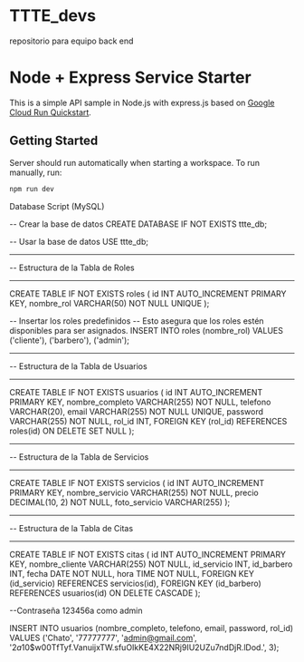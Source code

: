 # TTTE_devs
repositorio para equipo back end 
# Node + Express Service Starter

This is a simple API sample in Node.js with express.js based on [Google Cloud Run Quickstart](https://cloud.google.com/run/docs/quickstarts/build-and-deploy/deploy-nodejs-service).

## Getting Started

Server should run automatically when starting a workspace. To run manually, run:
```sh
npm run dev
```
Database Script (MySQL)

-- Crear la base de datos
CREATE DATABASE IF NOT EXISTS ttte_db;

-- Usar la base de datos
USE ttte_db;

-- -----------------------------------------------------
-- Estructura de la Tabla de Roles
-- -----------------------------------------------------
CREATE TABLE IF NOT EXISTS roles (
  id INT AUTO_INCREMENT PRIMARY KEY,
  nombre_rol VARCHAR(50) NOT NULL UNIQUE
);

-- Insertar los roles predefinidos
-- Esto asegura que los roles estén disponibles para ser asignados.
INSERT INTO roles (nombre_rol) VALUES
('cliente'),
('barbero'),
('admin');

-- -----------------------------------------------------
-- Estructura de la Tabla de Usuarios
-- -----------------------------------------------------
CREATE TABLE IF NOT EXISTS usuarios (
  id INT AUTO_INCREMENT PRIMARY KEY,
  nombre_completo VARCHAR(255) NOT NULL,
  telefono VARCHAR(20),
  email VARCHAR(255) NOT NULL UNIQUE,
  password VARCHAR(255) NOT NULL,
  rol_id INT,
  FOREIGN KEY (rol_id) REFERENCES roles(id) ON DELETE SET NULL
);

-- -----------------------------------------------------
-- Estructura de la Tabla de Servicios
-- -----------------------------------------------------
CREATE TABLE IF NOT EXISTS servicios (
  id INT AUTO_INCREMENT PRIMARY KEY,
  nombre_servicio VARCHAR(255) NOT NULL,
  precio DECIMAL(10, 2) NOT NULL,
  foto_servicio VARCHAR(255)
);

-- -----------------------------------------------------
-- Estructura de la Tabla de Citas
-- -----------------------------------------------------
CREATE TABLE IF NOT EXISTS citas (
  id INT AUTO_INCREMENT PRIMARY KEY,
  nombre_cliente VARCHAR(255) NOT NULL,
  id_servicio INT,
  id_barbero INT,
  fecha DATE NOT NULL,
  hora TIME NOT NULL,
  FOREIGN KEY (id_servicio) REFERENCES servicios(id),
  FOREIGN KEY (id_barbero) REFERENCES usuarios(id) ON DELETE CASCADE
);

--Contraseña 123456a como admin

INSERT INTO usuarios (nombre_completo, telefono, email, password, rol_id)
VALUES ('Chato', '77777777', 'admin@gmail.com', '$2a$10$w00TfTyf.VanuijxTW.sfuOIkKE4X22NRj9IU2UZu7ndDjR.lDod.', 3);



